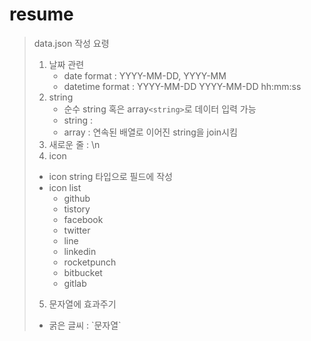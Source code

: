 # resume

>data.json 작성 요령
>1. 날짜 관련
>    - date format : YYYY-MM-DD, YYYY-MM
>    - datetime format : YYYY-MM-DD YYYY-MM-DD hh:mm:ss
>2. string
>    - 순수 string 혹은 array`<string>`로 데이터 입력 가능
>    - string : 
>    - array : 연속된 배열로 이어진 string을 join시킴
>3. 새로운 줄 : \n
>4. icon
>   - icon string 타입으로 필드에 작성
>   - icon list
>       - github
>       - tistory
>       - facebook
>       - twitter
>       - line
>       - linkedin
>       - rocketpunch
>       - bitbucket
>       - gitlab
>5. 문자열에 효과주기
>   - 굵은 글씨 : \`문자열\`